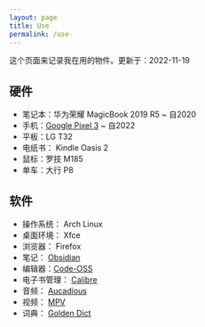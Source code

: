 ```yaml
---
layout: page
title: Use
permalink: /use
---
```


这个页面来记录我在用的物件。更新于：2022-11-19

## 硬件

- 笔记本：华为荣耀 MagicBook 2019 R5 ~ 自2020
- 手机：[Google Pixel 3](https://www.gsmarena.com/google_pixel_3-9256.php) ~ 自2022
- 平板：LG T32
- 电纸书： Kindle Oasis 2
- 鼠标：罗技 M185
- 单车：大行 P8

## 软件

- 操作系统： Arch Linux
- 桌面环境： Xfce
- 浏览器： Firefox
- 笔记： [Obsidian](https://obsidian.md/)
- 编辑器：[Code-OSS](https://github.com/microsoft/vscode)
- 电子书管理： [Calibre](https://calibre-ebook.com/)
- 音频： [Aucadious](https://audacious-media-player.org)
- 视频： [MPV](https://mpv.io/)
- 词典： [Golden Dict](http://goldendict.org/)
